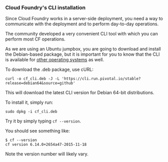 ### Cloud Foundry's CLI installation

Since Cloud Foundry works in a server-side deployment, you need a way to communicate with the deployment and to perform day-to-day operations.

The community developed a very convenient CLI tool with which you can perform most CF operations.

As we are using an Ubuntu jumpbox, you are going to download and install the Debian-based package, but it is important for you to know that the CLI is available for <a href="https://github.com/cloudfoundry/cli#downloads" target="_blank">other operating systems</a> as well.

To download the .deb package, use cURL:

    curl -o cf_cli.deb -J -L 'https://cli.run.pivotal.io/stable?release=debian64&source=github'

This will download the latest CLI version for Debian 64-bit distributions.

To install it, simply run:

    sudo dpkg -i cf_cli.deb

Try it by simply typing `cf --version`.

You should see something like:

    $ cf --version
    cf version 6.14.0+2654a47-2015-11-18

Note the version number will likely vary.
